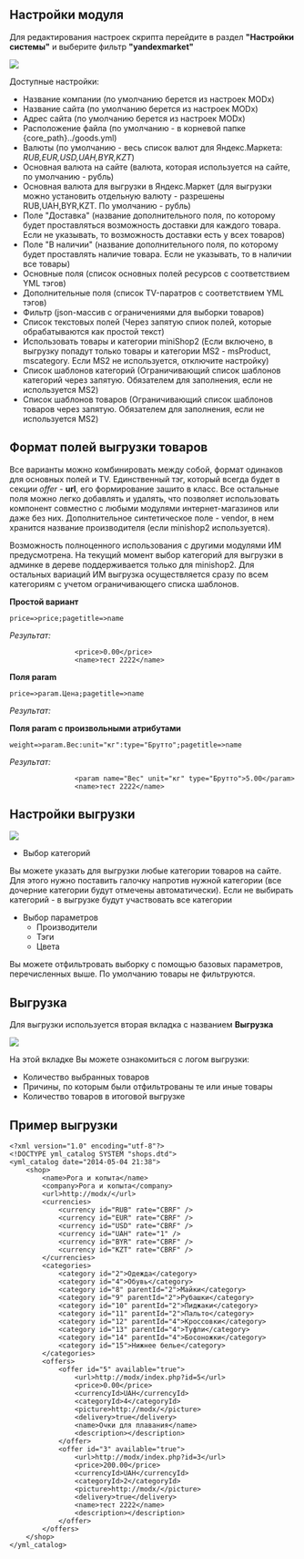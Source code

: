 ## Настройки модуля
Для редактирования настроек скрипта перейдите в раздел **"Настройки системы"** и выберите фильтр **"yandexmarket"**

[![](https://file.modx.pro/files/c/5/d/c5d2374dd38b264392a122a128cd866as.jpg)](https://file.modx.pro/files/c/5/d/c5d2374dd38b264392a122a128cd866a.png)

Доступные настройки:

* Название компании (по умолчанию берется из настроек MODx)
* Название сайта (по умолчанию берется из настроек MODx)
* Адрес сайта (по умолчанию берется из настроек MODx)
* Расположение файла (по умолчанию - в корневой папке {core_path}../goods.yml)
* Валюты (по умолчанию - весь список валют для Яндекс.Маркета: _RUB,EUR,USD,UAH,BYR,KZT_)
* Основная валюта на сайте (валюта, которая используется на сайте, по умолчанию - рубль)
* Основная валюта для выгрузки в Яндекс.Маркет (для выгрузки можно установить отдельную валюту - разрешены RUB,UAH,BYR,KZT. По умолчанию - рубль)
* Поле "Доставка" (название дополнительного поля, по которому будет проставляться возможность доставки для каждого товара. Если не указывать, то возможность доставки есть у всех товаров)
* Поле "В наличии" (название дополнительного поля, по которому будет проставлять наличие товара. Если не указывать, то в наличии все товары)
* Основные поля (список основных полей ресурсов с соответствием YML тэгов)
* Дополнительные поля (список TV-паратров с соответствием YML тэгов)
* Фильтр (json-массив с ограничениями для выборки товаров)
* Список текстовых полей (Через запятую спиок полей, которые обрабатываются как простой текст)
* Использовать товары и категории miniShop2 (Если включено, в выгрузку попадут только товары и категории MS2 - msProduct, mscategory. Если MS2 не используется, отключите настройку)
* Список шаблонов категорий (Ограничивающий список шаблонов категорий через запятую. Обязателем для заполнения, если не используется MS2)
* Список шаблонов товаров (Ограничивающий список шаблонов товаров через запятую. Обязателем для заполнения, если не используется MS2)

## Формат полей выгрузки товаров

Все варианты можно комбинировать между собой, формат одинаков для основных полей и TV. Единственный тэг, который всегда будет в секции *offer* - **url**, его формирование зашито в класс. Все остальные поля можно легко добавлять и удалять, что позволяет использовать компонент совместно с любыми модулями интернет-магазинов или даже без них. Дополнительное синтетическое поле - vendor, в нем хранится название производителя (если minishop2 используется).

Возможность полноценного использования с другими модулями ИМ предусмотрена. На текущий момент выбор категорий для выгрузки в админке в дереве поддерживается только для minishop2. Для остальных вариаций ИМ выгрузка осуществляется сразу по всем категориям с учетом ограничивающего списка шаблонов.

                                     
**Простой вариант**

`price=>price;pagetitle=>name`

*Результат:*
```
				<price>0.00</price>
				<name>тест 2222</name>
```

**Поля param** 

`price=>param.Цена;pagetitle=>name`

*Результат:*


**Поля param с произвольными атрибутами**

`weight=>param.Вес:unit="кг":type="Брутто";pagetitle=>name`

*Результат:*
```
				<param name="Вес" unit="кг" type="Брутто">5.00</param>
				<name>тест 2222</name>
```


## Настройки выгрузки

[![](https://file.modx.pro/files/4/d/f/4df80ac0b6e556e50a9eae353716c55cs.jpg)](https://file.modx.pro/files/4/d/f/4df80ac0b6e556e50a9eae353716c55c.png)

* Выбор категорий

Вы можете указать для выгрузки любые категории товаров на сайте. Для этого нужно поставить галочку напротив нужной категории (все дочерние категории будут отмечены автоматически). Если не выбирать категорий - в выгрузке будут участвовать все категории

* Выбор параметров
    * Производители
    * Тэги
    * Цвета

Вы можете отфильтровать выборку с помощью базовых параметров, перечисленных выше. По умолчанию товары не фильтруются.

## Выгрузка
Для выгрузки используется вторая вкладка с названием **Выгрузка**

[![](https://file.modx.pro/files/b/d/2/bd26231a09d3b60691db2ddabe460b39s.jpg)](https://file.modx.pro/files/b/d/2/bd26231a09d3b60691db2ddabe460b39.png)

На этой вкладке Вы можете ознакомиться с логом выгрузки:

* Количество выбранных товаров
* Причины, по которым были отфильтрованы те или иные товары
* Количество товаров в итоговой выгрузке

## Пример выгрузки
```
<?xml version="1.0" encoding="utf-8"?>
<!DOCTYPE yml_catalog SYSTEM "shops.dtd">
<yml_catalog date="2014-05-04 21:38">
    <shop>
		<name>Рога и копыта</name>
		<company>Рога и копыта</company>
		<url>http://modx/</url>
		<currencies>
			<currency id="RUB" rate="CBRF" />
			<currency id="EUR" rate="CBRF" />
			<currency id="USD" rate="CBRF" />
			<currency id="UAH" rate="1" />
			<currency id="BYR" rate="CBRF" />
			<currency id="KZT" rate="CBRF" />
		</currencies>
		<categories>
			<category id="2">Одежда</category>
			<category id="4">Обувь</category>
			<category id="8" parentId="2">Майки</category>
			<category id="9" parentId="2">Рубашки</category>
			<category id="10" parentId="2">Пиджаки</category>
			<category id="11" parentId="2">Пальто</category>
			<category id="12" parentId="4">Кроссовки</category>
			<category id="13" parentId="4">Туфли</category>
			<category id="14" parentId="4">Босоножки</category>
			<category id="15">Нижнее белье</category>
		</categories>
		<offers>
			<offer id="5" available="true">
				<url>http://modx/index.php?id=5</url>
				<price>0.00</price>
				<currencyId>UAH</currencyId>
				<categoryId>4</categoryId>
				<picture>http://modx/</picture>
				<delivery>true</delivery>
				<name>Очки для плавания</name>
				<description></description>
			</offer>
			<offer id="3" available="true">
				<url>http://modx/index.php?id=3</url>
				<price>200.00</price>
				<currencyId>UAH</currencyId>
				<categoryId>2</categoryId>
				<picture>http://modx/</picture>
				<delivery>true</delivery>
				<name>тест 2222</name>
				<description></description>
			</offer>
		</offers>
	</shop>
</yml_catalog>
```
